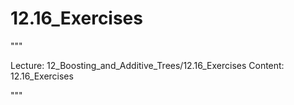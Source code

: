 # 12.16_Exercises

"""

Lecture: 12_Boosting_and_Additive_Trees/12.16_Exercises
Content: 12.16_Exercises

"""

